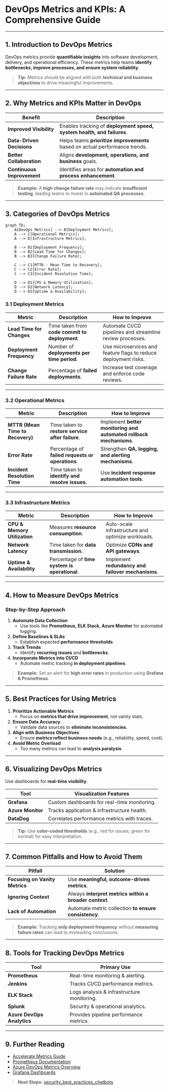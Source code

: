# **DevOps Metrics and KPIs: A Comprehensive Guide**

---

## **1. Introduction to DevOps Metrics**

DevOps metrics provide **quantifiable insights** into software development, delivery, and operational efficiency. These metrics help teams **identify bottlenecks, improve processes, and ensure system reliability**.

> **Tip:** Metrics should be aligned with both **technical and business objectives** to drive meaningful improvements.

---

## **2. Why Metrics and KPIs Matter in DevOps**

|**Benefit**|**Description**|
|---|---|
|**Improved Visibility**|Enables tracking of **deployment speed, system health, and failures**.|
|**Data-Driven Decisions**|Helps teams **prioritize improvements** based on actual performance trends.|
|**Better Collaboration**|Aligns **development, operations, and business** goals.|
|**Continuous Improvement**|Identifies areas for **automation and process enhancement**.|

> **Example:** A **high change failure rate** may indicate **insufficient testing**, leading teams to invest in **automated QA processes**.

---

## **3. Categories of DevOps Metrics**

```mermaid
graph TD;
    A[DevOps Metrics] --> B[Deployment Metrics];
    A --> C[Operational Metrics];
    A --> D[Infrastructure Metrics];

    B --> B1[Deployment Frequency];
    B --> B2[Lead Time for Changes];
    B --> B3[Change Failure Rate];

    C --> C1[MTTR - Mean Time to Recovery];
    C --> C2[Error Rate];
    C --> C3[Incident Resolution Time];

    D --> D1[CPU & Memory Utilization];
    D --> D2[Network Latency];
    D --> D3[Uptime & Availability];
```

### **3.1 Deployment Metrics**

|**Metric**|**Description**|**How to Improve**|
|---|---|---|
|**Lead Time for Changes**|Time taken from **code commit to deployment**.|Automate CI/CD pipelines and streamline review processes.|
|**Deployment Frequency**|Number of **deployments per time period**.|Use microservices and feature flags to reduce deployment risks.|
|**Change Failure Rate**|Percentage of **failed deployments**.|Increase test coverage and enforce code reviews.|

---

### **3.2 Operational Metrics**

|**Metric**|**Description**|**How to Improve**|
|---|---|---|
|**MTTR (Mean Time to Recovery)**|Time taken to **restore service after failure**.|Implement **better monitoring and automated rollback mechanisms**.|
|**Error Rate**|Percentage of **failed requests or operations**.|Strengthen **QA, logging, and alerting mechanisms**.|
|**Incident Resolution Time**|Time taken to **identify and resolve issues**.|Use **incident response automation tools**.|

---

### **3.3 Infrastructure Metrics**

|**Metric**|**Description**|**How to Improve**|
|---|---|---|
|**CPU & Memory Utilization**|Measures **resource consumption**.|Auto-scale infrastructure and optimize workloads.|
|**Network Latency**|Time taken for **data transmission**.|Optimize **CDNs and API gateways**.|
|**Uptime & Availability**|Percentage of **time system is operational**.|Implement **redundancy and failover mechanisms**.|

---

## **4. How to Measure DevOps Metrics**

### **Step-by-Step Approach**

1. **Automate Data Collection**
    - Use tools like **Prometheus, ELK Stack, Azure Monitor** for automated logging.
2. **Define Baselines & SLAs**
    - Establish expected **performance thresholds**.
3. **Track Trends**
    - Identify **recurring issues** and **bottlenecks**.
4. **Incorporate Metrics into CI/CD**
    - Automate metric tracking **in deployment pipelines**.

> **Example:** Set an alert for **high error rates** in production using **Grafana & Prometheus**.

---

## **5. Best Practices for Using Metrics**

1. **Prioritize Actionable Metrics**
    - Focus on **metrics that drive improvement**, not vanity stats.
2. **Ensure Data Accuracy**
    - Validate data sources to **eliminate inconsistencies**.
3. **Align with Business Objectives**
    - Ensure **metrics reflect business needs** (e.g., reliability, speed, cost).
4. **Avoid Metric Overload**
    - Too many metrics can lead to **analysis paralysis**.

---

## **6. Visualizing DevOps Metrics**

Use dashboards for **real-time visibility**.

|**Tool**|**Visualization Features**|
|---|---|
|**Grafana**|Custom dashboards for real-time monitoring.|
|**Azure Monitor**|Tracks application & infrastructure health.|
|**DataDog**|Correlates performance metrics with traces.|

> **Tip:** Use **color-coded thresholds** (e.g., red for issues, green for normal) for easy interpretation.

---

## **7. Common Pitfalls and How to Avoid Them**

|**Pitfall**|**Solution**|
|---|---|
|**Focusing on Vanity Metrics**|Use **meaningful, outcome-driven metrics**.|
|**Ignoring Context**|Always **interpret metrics within a broader context**.|
|**Lack of Automation**|Automate metric collection **to ensure consistency**.|

> **Example:** Tracking **only deployment frequency** without **measuring failure rates** can lead to misleading conclusions.

---

## **8. Tools for Tracking DevOps Metrics**

|**Tool**|**Primary Use**|
|---|---|
|**Prometheus**|Real-time monitoring & alerting.|
|**Jenkins**|Tracks CI/CD performance metrics.|
|**ELK Stack**|Logs analysis & infrastructure monitoring.|
|**Splunk**|Security & operational analytics.|
|**Azure DevOps Analytics**|Provides pipeline performance metrics.|

---

## **9. Further Reading**

- [Accelerate Metrics Guide](https://cloud.google.com/devops/)
- [Prometheus Documentation](https://prometheus.io/docs/)
- [Azure DevOps Metrics Overview](https://learn.microsoft.com/en-us/azure/devops/)
- [Grafana Dashboards](https://grafana.com/tutorials/)

> **Next Steps:** [security_best_practices_chatbots](security_best_practices_chatbots.md)

